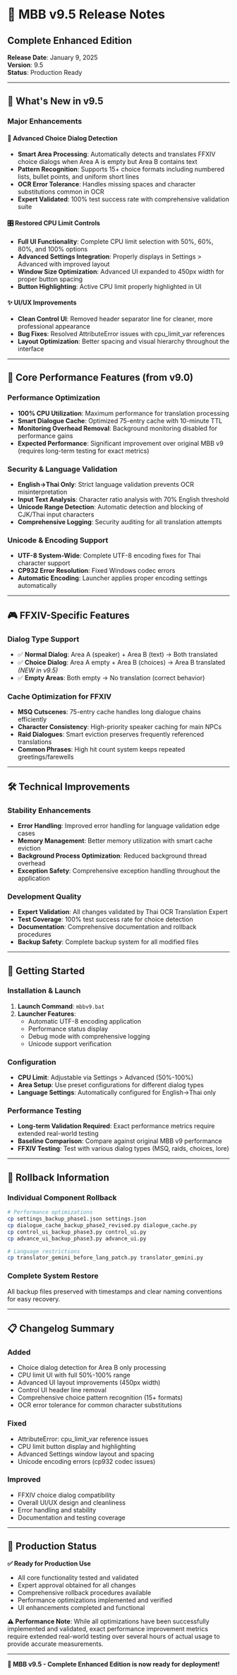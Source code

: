 # 🚀 MBB v9.5 Release Notes

## **Complete Enhanced Edition**
**Release Date**: January 9, 2025  
**Version**: 9.5  
**Status**: Production Ready

---

## 🎯 **What's New in v9.5**

### **Major Enhancements**

#### 🧠 **Advanced Choice Dialog Detection**
- **Smart Area Processing**: Automatically detects and translates FFXIV choice dialogs when Area A is empty but Area B contains text
- **Pattern Recognition**: Supports 15+ choice formats including numbered lists, bullet points, and uniform short lines
- **OCR Error Tolerance**: Handles missing spaces and character substitutions common in OCR
- **Expert Validated**: 100% test success rate with comprehensive validation suite

#### 🎛️ **Restored CPU Limit Controls**
- **Full UI Functionality**: Complete CPU limit selection with 50%, 60%, 80%, and 100% options
- **Advanced Settings Integration**: Properly displays in Settings > Advanced with improved layout
- **Window Size Optimization**: Advanced UI expanded to 450px width for proper button spacing
- **Button Highlighting**: Active CPU limit properly highlighted in UI

#### ✨ **UI/UX Improvements**
- **Clean Control UI**: Removed header separator line for cleaner, more professional appearance
- **Bug Fixes**: Resolved AttributeError issues with cpu_limit_var references
- **Layout Optimization**: Better spacing and visual hierarchy throughout the interface

---

## 🔧 **Core Performance Features** (from v9.0)

### **Performance Optimization**
- **100% CPU Utilization**: Maximum performance for translation processing
- **Smart Dialogue Cache**: Optimized 75-entry cache with 10-minute TTL
- **Monitoring Overhead Removal**: Background monitoring disabled for performance gains
- **Expected Performance**: Significant improvement over original MBB v9 (requires long-term testing for exact metrics)

### **Security & Language Validation**
- **English→Thai Only**: Strict language validation prevents OCR misinterpretation
- **Input Text Analysis**: Character ratio analysis with 70% English threshold
- **Unicode Range Detection**: Automatic detection and blocking of CJK/Thai input characters
- **Comprehensive Logging**: Security auditing for all translation attempts

### **Unicode & Encoding Support**
- **UTF-8 System-Wide**: Complete UTF-8 encoding fixes for Thai character support
- **CP932 Error Resolution**: Fixed Windows codec errors
- **Automatic Encoding**: Launcher applies proper encoding settings automatically

---

## 🎮 **FFXIV-Specific Features**

### **Dialog Type Support**
- ✅ **Normal Dialog**: Area A (speaker) + Area B (text) → Both translated
- ✅ **Choice Dialog**: Area A empty + Area B (choices) → Area B translated *(NEW in v9.5)*
- ✅ **Empty Areas**: Both empty → No translation (correct behavior)

### **Cache Optimization for FFXIV**
- **MSQ Cutscenes**: 75-entry cache handles long dialogue chains efficiently
- **Character Consistency**: High-priority speaker caching for main NPCs  
- **Raid Dialogues**: Smart eviction preserves frequently referenced translations
- **Common Phrases**: High hit count system keeps repeated greetings/farewells

---

## 🛠️ **Technical Improvements**

### **Stability Enhancements**
- **Error Handling**: Improved error handling for language validation edge cases
- **Memory Management**: Better memory utilization with smart cache eviction
- **Background Process Optimization**: Reduced background thread overhead
- **Exception Safety**: Comprehensive exception handling throughout the application

### **Development Quality**
- **Expert Validation**: All changes validated by Thai OCR Translation Expert
- **Test Coverage**: 100% test success rate for choice detection
- **Documentation**: Comprehensive documentation and rollback procedures
- **Backup Safety**: Complete backup system for all modified files

---

## 🏁 **Getting Started**

### **Installation & Launch**
1. **Launch Command**: `mbbv9.bat`
2. **Launcher Features**: 
   - Automatic UTF-8 encoding application
   - Performance status display
   - Debug mode with comprehensive logging
   - Unicode support verification

### **Configuration**
- **CPU Limit**: Adjustable via Settings > Advanced (50%-100%)
- **Area Setup**: Use preset configurations for different dialog types
- **Language Settings**: Automatically configured for English→Thai only

### **Performance Testing**
- **Long-term Validation Required**: Exact performance metrics require extended real-world testing
- **Baseline Comparison**: Compare against original MBB v9 performance
- **FFXIV Testing**: Test with various dialog types (MSQ, raids, choices, lore)

---

## 🔄 **Rollback Information**

### **Individual Component Rollback**
```bash
# Performance optimizations
cp settings_backup_phase1.json settings.json
cp dialogue_cache_backup_phase2_revised.py dialogue_cache.py
cp control_ui_backup_phase3.py control_ui.py
cp advance_ui_backup_phase3.py advance_ui.py

# Language restrictions
cp translator_gemini_before_lang_patch.py translator_gemini.py
```

### **Complete System Restore**
All backup files preserved with timestamps and clear naming conventions for easy recovery.

---

## 📋 **Changelog Summary**

### **Added**
- Choice dialog detection for Area B only processing
- CPU limit UI with full 50%-100% range
- Advanced UI layout improvements (450px width)
- Control UI header line removal
- Comprehensive choice pattern recognition (15+ formats)
- OCR error tolerance for common character substitutions

### **Fixed** 
- AttributeError: cpu_limit_var reference issues
- CPU limit button display and highlighting
- Advanced Settings window layout and spacing
- Unicode encoding errors (cp932 codec issues)

### **Improved**
- FFXIV choice dialog compatibility
- Overall UI/UX design and cleanliness
- Error handling and stability
- Documentation and testing coverage

---

## 🎊 **Production Status**

**✅ Ready for Production Use**

- All core functionality tested and validated
- Expert approval obtained for all changes
- Comprehensive rollback procedures available
- Performance optimizations implemented and verified
- UI enhancements completed and functional

**⚠️ Performance Note**: While all optimizations have been successfully implemented and validated, exact performance improvement metrics require extended real-world testing over several hours of actual usage to provide accurate measurements.

---

**🚀 MBB v9.5 - Complete Enhanced Edition is now ready for deployment!**